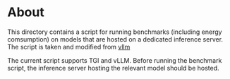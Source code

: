 # About

This directory contains a script for running benchmarks (including energy comsumption) on models that are hosted on a dedicated inference server. The script is taken and modified from [vllm](https://github.com/vllm-project/vllm/blob/93b38bea5dd03e1b140ca997dfaadef86f8f1855/benchmarks/benchmark_serving.py)

The current script supports TGI and vLLM. Before running the benchmark script, the inference server hosting the relevant model should be hosted. 

